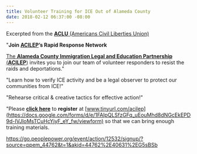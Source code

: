 ```yaml
---
title: Volunteer Training for ICE Out of Alameda County
date: 2018-02-12 06:37:00 -08:00
---
```


Excerpted from the [**ACLU** (Americans Civil Liberties Union) ](https://www.aclu.org/)

"**Join [**ACILEP**](https://centrolegal.org/alameda-county-immigration-legal-education-partnerships-response-ice-activity-oakland/)’s Rapid Response Network** 

[The **Alameda County Immigration Legal and Education Partnership** (**ACILEP**)](https://centrolegal.org/alameda-county-immigration-legal-education-partnerships-response-ice-activity-oakland/) invites you to join our team of volunteer responders to resist the raids and deportations."

"Learn how to verify ICE activity and be a legal observer to protect our communities from ICE!"

"Rehearse critical & creative tactics for effective action!"

"Please [**click here**](https://docs.google.com/forms/d/e/1FAIpQLSfzGFq_uEouMhd8dNGcEkEPD9d-IVJIoMsTCuHcYjyF_eY_fw/viewform) to **register** at [www.tinyurl.com/acilep](https://docs.google.com/forms/d/e/1FAIpQLSfzGFq_uEouMhd8dNGcEkEPD9d-IVJIoMsTCuHcYjyF_eY_fw/viewform) so that we can bring enough training materials.

https://go.peoplepower.org/event/action/12532/signup/?source=ppem_44762&t=1&akid=44762%2E40631%2EG5sBSb

